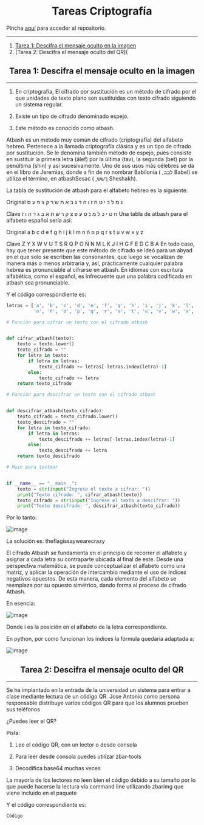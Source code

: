 <h1 align="center">Tareas Criptografía</h1>

Pincha [aquí](https://github.com/PdEXavierMY/Tareas_Criptografia) para acceder al repositorio.

***

1. [Tarea 1: Descifra el mensaje oculto en la imagen](#tarea-1-descifra-el-mensaje-oculto-en-la-imagen)
2. [Tarea 2: Descifra el mensaje oculto del QR](


<h2 align="center">Tarea 1: Descifra el mensaje oculto en la imagen</h2>

***

1. En criptografía, El cifrado por sustitución es un método de cifrado por el que  unidades de texto plano son sustituidas con texto cifrado siguiendo un sistema regular. 

2. Existe un tipo de cifrado denominado espejo. 

3. Este método es conocido como atbash. 

Atbash es un método muy común de cifrado (criptografía) del alfabeto hebreo. Pertenece a la llamada criptografía clásica y es un tipo de cifrado por sustitución. Se le denomina también método de espejo, pues consiste en sustituir la primera letra (álef) por la última (tav), la segunda (bet) por la penúltima (shin) y así sucesivamente. Uno de sus usos más célebres se da en el libro de Jeremías, donde a fin de no nombrar Babilonia ( ,לבב Babel) se utiliza el término, en atbashSesac ( ,ךשש Sheshakh). 

La tabla de sustitución de atbash para el alfabeto hebreo es la siguiente: 

Original נ מ ל כ י ט ח ז ו ה ד ג ב א ת ש ר ק צ פ ע ס 

Clave ח ט י כ ל מ נ ס ע פ צ ק ר ש ת א ב ג ד ה ו ז Una tabla de atbash para el alfabeto español sería así: 

Original  a b c d e f g h i j k l m n ñ o p q r s t u v w x y z 

Clave  Z Y X W V U T S R Q P O Ñ N M L K J I H G F E D C B A En todo caso, hay que tener presente que este método de cifrado se ideó para un abyad en el que solo se escriben las consonantes, que luego se vocalizan de manera más o menos arbitraria y, así, prácticamente cualquier palabra hebrea es pronunciable al cifrarse en atbash. En idiomas con escritura alfabética, como el español, es infrecuente que una palabra codificada en atbash sea pronunciable. 

Y el código correspondiente es:

```python
letras = ['a', 'b', 'c', 'd', 'e', 'f', 'g', 'h', 'i', 'j', 'k', 'l', 'm',
          'n', 'ñ', 'o', 'p', 'q', 'r', 's', 't', 'u', 'v', 'w', 'x', 'y', 'z']

# Función para cifrar un texto con el cifrado atbash


def cifrar_atbash(texto):
    texto = texto.lower()
    texto_cifrado = ""
    for letra in texto:
        if letra in letras:
            texto_cifrado += letras[-letras.index(letra)-1]
        else:
            texto_cifrado += letra
    return texto_cifrado

# Función para descifrar un texto con el cifrado atbash


def descifrar_atbash(texto_cifrado):
    texto_cifrado = texto_cifrado.lower()
    texto_descifrado = ""
    for letra in texto_cifrado:
        if letra in letras:
            texto_descifrado += letras[-letras.index(letra)-1]
        else:
            texto_descifrado += letra
    return texto_descifrado

# Main para testear


if __name__ == "__main__":
    texto = str(input("Ingrese el texto a cifrar: "))
    print("Texto cifrado: ", cifrar_atbash(texto))
    texto_cifrado = str(input("Ingrese el texto a descifrar: "))
    print("Texto descifrado: ", descifrar_atbash(texto_cifrado))
```

Por lo tanto:

![image](https://github.com/PdEXavierMY/Tareas_Criptografia/assets/91721855/681d1350-1d90-4dd3-9b98-1d15535be874)

La solución es: theflagissaywearecrazy

El cifrado Atbash se fundamenta en el principio de recorrer el alfabeto y asignar a cada letra su contraparte ubicada al final de este. Desde una perspectiva matemática, se puede conceptualizar el alfabeto como una matriz, y aplicar la operación de intercambio mediante el uso de índices negativos opuestos. De esta manera, cada elemento del alfabeto se reemplaza por su opuesto simétrico, dando forma al proceso de cifrado Atbash.

En esencia:

![image](https://github.com/PdEXavierMY/Tareas_Criptografia/assets/91721855/712e1fb9-fe34-4a40-9a21-bbb88c7c52ff)

Donde i es la posición en el alfabeto de la letra correspondiente.

En python, por como funcionan los índices la fórmula quedaría adaptada a:

![image](https://github.com/PdEXavierMY/Tareas_Criptografia/assets/91721855/fdc1257f-49e0-4e12-8a15-7fb7e5d49778)

<h2 align="center">Tarea 2: Descifra el mensaje oculto del QR</h2>

***

Se ha implantado en la entrada de la universidad un sistema para entrar a clase mediante lectura de un código QR. Jose Antonio como persona responsable distribuye varios códigos QR para que los alumnos prueben sus teléfonos

¿Puedes leer el QR?

Pista:

1. Lee el código QR, con un lector o desde consola  

2. Para leer desde consola puedes utilizar zbar-tools  

3. Decodifica base64 muchas veces 

La mayoría de los lectores no leen bien el código debido a su tamaño por lo que puede hacerse la lectura vía command line utilizando zbarimg que viene incluido en el paquete 

Y el código correspondiente es:

```python
Código
```
